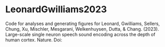 # LeonardGwilliams2023
Code for analyses and generating figures for Leonard, Gwilliams, Sellers, Chung, Xu, Mischler, Mesgarani, Welkenhuysen, Dutta, & Chang. (2023). Large-scale single neuron speech sound encoding across the depth of human cortex. Nature. Doi:

